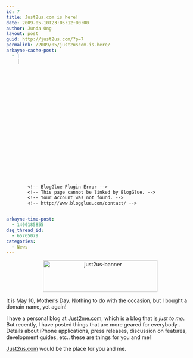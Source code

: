 ```yaml
---
id: 7
title: Just2us.com is here!
date: 2009-05-10T23:05:12+00:00
author: Junda Ong
layout: post
guid: http://just2us.com/?p=7
permalink: /2009/05/just2uscom-is-here/
arkayne-cache-post:
  - |
    |























        <!-- BlogGlue Plugin Error -->
        <!-- This page cannot be linked by BlogGlue. -->
        <!-- Your Account was not found. -->
        <!-- http://www.blogglue.com/contact/ -->


arkayne-time-post:
  - 1400185855
dsq_thread_id:
  - 65765079
categories:
  - News
---
```

<p style="text-align: center;">
  <img class="size-full wp-image-10 aligncenter" title="just2us-banner" src="http://blog.just2us.com/wp-content/uploads/2009/05/just2us-banner.png" alt="just2us-banner" width="307" height="85" srcset="http://blog.just2us.com/wp-content/uploads/2009/05/just2us-banner-300x83.png 300w, http://blog.just2us.com/wp-content/uploads/2009/05/just2us-banner.png 307w" sizes="(max-width: 307px) 100vw, 307px" />
</p>

It is May 10, Mother&#8217;s Day. Nothing to do with the occasion, but I bought a domain name, yet again!

I have a personal blog at <a href="http://www.just2me.com" onclick="__gaTracker('send', 'event', 'outbound-article', 'http://www.just2me.com', 'Just2me.com');">Just2me.com</a>, which is a blog that is _just to me_. But recently, I have posted things that are more geared for everybody.. Details about iPhone applications, press releases, discussion on features, development guides, etc.. these are things for you and me!

<a href="http://www.just2us.com" onclick="__gaTracker('send', 'event', 'outbound-article', 'http://www.just2us.com', 'Just2us.com');">Just2us.com</a> would be the place for you and me.

<div style="font-size:0px;height:0px;line-height:0px;margin:0;padding:0;clear:both">
</div>
